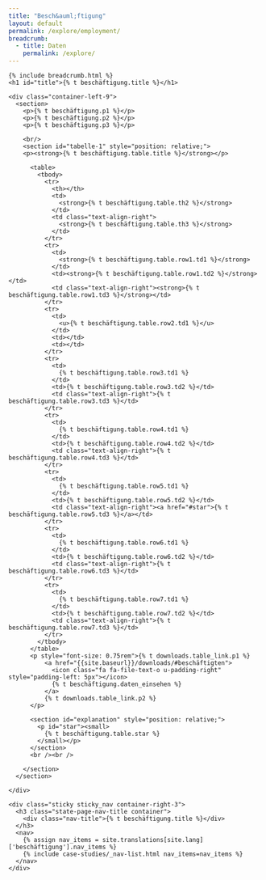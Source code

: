 ```yaml
---
title: "Besch&auml;ftigung"
layout: default
permalink: /explore/employment/
breadcrumb:
  - title: Daten
    permalink: /explore/
---
```


<link rel="stylesheet" type="text/css" href="{{ site.baseurl_root }}/css/slick-theme.css"/>
<link rel="stylesheet" type="text/css" href="//cdn.jsdelivr.net/jquery.slick/1.6.0/slick.css"/>

<main class="container-page-wrapper layout-state-pages">
  <section class="container" style="position: relative;">

    {% include breadcrumb.html %}
    <h1 id="title">{% t beschäftigung.title %}</h1>

    <div class="container-left-9">
      <section>
        <p>{% t beschäftigung.p1 %}</p>
        <p>{% t beschäftigung.p2 %}</p>
        <p>{% t beschäftigung.p3 %}</p>

        <br/>
        <section id="tabelle-1" style="position: relative;">
        <p><strong>{% t beschäftigung.table.title %}</strong></p>

          <table>
            <tbody>
              <tr>
                <th></th>
                <td>
                  <strong>{% t beschäftigung.table.th2 %}</strong>
                </td>
                <td class="text-align-right">
                  <strong>{% t beschäftigung.table.th3 %}</strong>
                </td>
              </tr>
              <tr>
                <td>
                  <strong>{% t beschäftigung.table.row1.td1 %}</strong>
                </td>
                <td><strong>{% t beschäftigung.table.row1.td2 %}</strong></td>
                <td class="text-align-right"><strong>{% t beschäftigung.table.row1.td3 %}</strong></td>
              </tr>
              <tr>
                <td>
                  <u>{% t beschäftigung.table.row2.td1 %}</u>
                </td>
                <td></td>
                <td></td>
              </tr>
              <tr>
                <td>
                  {% t beschäftigung.table.row3.td1 %}
                </td>
                <td>{% t beschäftigung.table.row3.td2 %}</td>
                <td class="text-align-right">{% t beschäftigung.table.row3.td3 %}</td>
              </tr>
              <tr>
                <td>
                  {% t beschäftigung.table.row4.td1 %}
                </td>
                <td>{% t beschäftigung.table.row4.td2 %}</td>
                <td class="text-align-right">{% t beschäftigung.table.row4.td3 %}</td>
              </tr>
              <tr>
                <td>
                  {% t beschäftigung.table.row5.td1 %}
                </td>
                <td>{% t beschäftigung.table.row5.td2 %}</td>
                <td class="text-align-right"><a href="#star">{% t beschäftigung.table.row5.td3 %}</a></td>
              </tr>
              <tr>
                <td>
                  {% t beschäftigung.table.row6.td1 %}
                </td>
                <td>{% t beschäftigung.table.row6.td2 %}</td>
                <td class="text-align-right">{% t beschäftigung.table.row6.td3 %}</td>
              </tr>
              <tr>
                <td>
                  {% t beschäftigung.table.row7.td1 %}
                </td>
                <td>{% t beschäftigung.table.row7.td2 %}</td>
                <td class="text-align-right">{% t beschäftigung.table.row7.td3 %}</td>
              </tr>
            </tbody>
          </table>
          <p style="font-size: 0.75rem">{% t downloads.table_link.p1 %}
              <a href="{{site.baseurl}}/downloads/#beschäftigten">
                <icon class="fa fa-file-text-o u-padding-right" style="padding-left: 5px"></icon>
                {% t beschäftigung.daten_einsehen %}
              </a>
              {% t downloads.table_link.p2 %}
          </p>

          <section id="explanation" style="position: relative;">
            <p id="star"><small>
              {% t beschäftigung.table.star %}
            </small></p>
          </section>
          <br /><br />

        </section>
      </section>

    </div>

    <div class="sticky sticky_nav container-right-3">
      <h3 class="state-page-nav-title container">
        <div class="nav-title">{% t beschäftigung.title %}</div>
      </h3>
      <nav>
        {% assign nav_items = site.translations[site.lang]['beschäftigung'].nav_items %}
        {% include case-studies/_nav-list.html nav_items=nav_items %}
      </nav>
    </div>
  </section>
</main>

<script src="https://ajax.googleapis.com/ajax/libs/jquery/1.12.4/jquery.min.js"></script>
<script type="text/javascript" src="//cdn.jsdelivr.net/jquery.slick/1.6.0/slick.min.js"></script>
<script type="text/javascript" src="{{ site.baseurl_root }}/js/lib/static.min.js" charset="utf-8"></script>
<script type="text/javascript" src="https://cdnjs.cloudflare.com/ajax/libs/jqPlot/1.0.8/jquery.jqplot.min.js"></script>
<link rel="stylesheet" type="text/css" href="https://cdnjs.cloudflare.com/ajax/libs/jqPlot/1.0.8/jquery.jqplot.min.css"/>
<script type="text/javascript" src="https://cdnjs.cloudflare.com/ajax/libs/jqPlot/1.0.8/plugins/jqplot.barRenderer.min.js"></script>
<script type="text/javascript" src="https://cdnjs.cloudflare.com/ajax/libs/jqPlot/1.0.8/plugins/jqplot.pieRenderer.min.js"></script>
<script type="text/javascript" src="https://cdnjs.cloudflare.com/ajax/libs/jqPlot/1.0.8/plugins/jqplot.categoryAxisRenderer.min.js"></script>
<script type="text/javascript" src="https://cdnjs.cloudflare.com/ajax/libs/jqPlot/1.0.8/plugins/jqplot.pointLabels.min.js"></script>
<script type="text/javascript" src="{{ site.baseurl_root }}/js/pages/pieGraph.js" charset="utf-8"></script>
<script type="text/javascript" src="{{ site.baseurl_root }}/js/lib/explore.min.js" charset="utf-8"></script>
